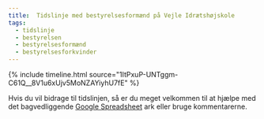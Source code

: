 ```yaml
---
title:  Tidslinje med bestyrelsesformænd på Vejle Idrætshøjskole
tags:
  - tidslinje
  - bestyrelsen
  - bestyrelsesformænd
  - bestyrelsesforkvinder
---
```


{% include timeline.html source="1ItPxuP-UNTggm-C61Q__8V1u6xUjv5MoNZAYiyhU7fE" %}

Hvis du vil bidrage til tidslinjen, så er du meget velkommen til at hjælpe med det bagvedliggende [Google Spreadsheet](https://docs.google.com/spreadsheets/d/1ItPxuP-UNTggm-C61Q__8V1u6xUjv5MoNZAYiyhU7fE/edit?usp=sharing) ark eller bruge kommentarerne.
